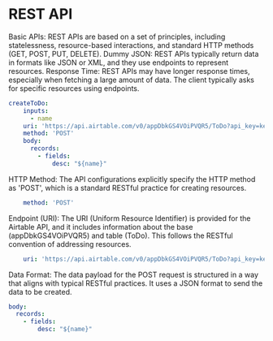 # REST API

Basic APIs: REST APIs are based on a set of principles, including statelessness, resource-based interactions, and standard HTTP methods (GET, POST, PUT, DELETE).
Dummy JSON: REST APIs typically return data in formats like JSON or XML, and they use endpoints to represent resources.
Response Time: REST APIs may have longer response times, especially when fetching a large amount of data. The client typically asks for specific resources using endpoints.

```yaml
createToDo:
    inputs:
      - name
    uri: 'https://api.airtable.com/v0/appDbkGS4VOiPVQR5/ToDo?api_key=keyyWz426zsnMKavb'
    method: 'POST'
    body:
      records:
        - fields:
            desc: "${name}"
```

HTTP Method: The API configurations explicitly specify the HTTP method as 'POST', which is a standard RESTful practice for creating resources.
```yaml
    method: 'POST'
```

Endpoint (URI): The URI (Uniform Resource Identifier) is provided for the Airtable API, and it includes information about the base (appDbkGS4VOiPVQR5) and table (ToDo). This follows the RESTful convention of addressing resources.
```yaml
    uri: 'https://api.airtable.com/v0/appDbkGS4VOiPVQR5/ToDo?api_key=keyyWz426zsnMKavb'
```

Data Format: The data payload for the POST request is structured in a way that aligns with typical RESTful practices. It uses a JSON format to send the data to be created.
```yaml
body:
  records:
    - fields:
        desc: "${name}"
```